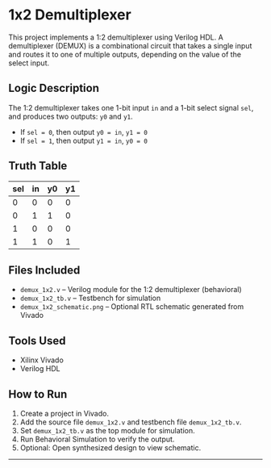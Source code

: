 # 1x2 Demultiplexer

This project implements a 1:2 demultiplexer using Verilog HDL. A demultiplexer (DEMUX) is a combinational circuit that takes a single input and routes it to one of multiple outputs, depending on the value of the select input.

## Logic Description

The 1:2 demultiplexer takes one 1-bit input `in` and a 1-bit select signal `sel`, and produces two outputs: `y0` and `y1`.

- If `sel = 0`, then output `y0 = in`, `y1 = 0`
- If `sel = 1`, then output `y1 = in`, `y0 = 0`

## Truth Table

| sel | in | y0 | y1 |
|-----|----|----|----|
|  0  |  0 |  0 |  0 |
|  0  |  1 |  1 |  0 |
|  1  |  0 |  0 |  0 |
|  1  |  1 |  0 |  1 |

## Files Included

- `demux_1x2.v` – Verilog module for the 1:2 demultiplexer (behavioral)
- `demux_1x2_tb.v` – Testbench for simulation
- `demux_1x2_schematic.png` – Optional RTL schematic generated from Vivado

## Tools Used

- Xilinx Vivado
- Verilog HDL

## How to Run

1. Create a project in Vivado.
2. Add the source file `demux_1x2.v` and testbench file `demux_1x2_tb.v`.
3. Set `demux_1x2_tb.v` as the top module for simulation.
4. Run Behavioral Simulation to verify the output.
5. Optional: Open synthesized design to view schematic.
---

